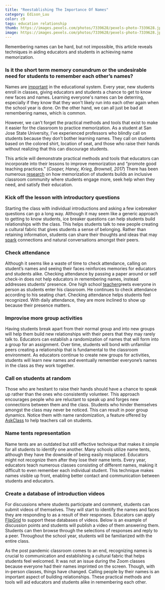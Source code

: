 ```yaml
---
title: "Reestablishing The Importance Of Names"
category: Edison_Luu
color: c9
tags: education relationship
thumb: https://images.pexels.com/photos/7339628/pexels-photo-7339628.jpeg?auto=compress&cs=tinysrgb&w=350
image: https://images.pexels.com/photos/7339628/pexels-photo-7339628.jpeg?auto=compress&cs=tinysrgb&w=600
---
```

Remembering names can be hard, but not impossible, this article reveals techniques in aiding educators and students in achieving name memorization.

<!--more-->
### Is it the short term memory conundrum or the undesirable need for students to remember each other’s names?
Names are [important] in the educational system. Every year, new students enroll in classes, giving educators and students a chance to get to know new faces and names. Learning everyone's names can be deterring, especially if they know that they won't likely run into each other again when the school year is done. On the other hand, we can all just be bad at remembering names, which is common.

However, we can’t forget the practical methods and tools that exist to make it easier for the classroom to practice memorization. As a student at San Jose State University, I’ve experienced professors who blindly call on students because they don’t bother learning names. They call on students based on the colored shirt, location of seat, and those who raise their hands without realizing that this can discourage students.

This article will demonstrate practical methods and tools that educators can incorporate into their lessons to improve memorization and “promote good teaching practices.” (*Cooper, Haney, Krieg, Brownell, 2017*) There has been numerous [research] on how memorization of students builds an inclusive classroom community where students engage more, seek help when they need, and satisfy their education.

### Kick off the lesson with introductory questions ###
Starting the class with individual introductions and asking a few icebreaker questions can go a long way. Although it may seem like a generic approach to getting to know students, ice breaker questions can help students build relationships with the class. This helps students talk to new people creating a cultural fabric that gives students a sense of belonging. Rather than retaining information, students can share their thoughts and ideas that may [spark] connections and natural conversations amongst their peers.

### Check attendance ###
Although it seems like a waste of time to check attendance, calling on student’s names and seeing their faces reinforces memories for educators and students alike. Checking attendance by passing a paper around or self check-in does not help educators in remembering names, instead addresses students’ presence. One high school [teacher]greets everyone in person as students enter his classroom. He continues to check attendance according to his seating chart. Checking attendance helps students feel recognized. With daily attendance, they are more inclined to show up because their presence matters.

### Improvise more group activities ###
Having students break apart from their normal group and into new groups will help them build new relationships with their peers that they may rarely talk to. Educators can establish a randomization of names that will form into a group for an assignment. Over time, students will bond with unfamiliar peers creating a relationship that is fundamental to the classroom environment. As educators continue to create new groups for activities, students will learn new names and eventually remember everyone’s names in the class as they work together.

### Call on students at random ###
Those who are hesitant to raise their hands should have a chance to speak up rather than the ones who consistently volunteer. This approach encourages people who are reluctant to speak up and forges new connections between them and the class. Students who hinder themselves amongst the class may never be noticed. This can result in poor group dynamics. Notice them with name randomization, a feature offered by [AskClass] to help teachers call on students.

### Name tents representation ###
Name tents are an outdated but still effective technique that makes it simple for all students to identify one another. Many schools utilize name tents, although they have the downside of being easily misplaced. Educators might not recognize them after they lose their name tents. Every year, educators teach numerous classes consisting of different names, making it difficult to even remember each individual student. This technique makes names visible up front, enabling better contact and communication between students and educators.

### Create a database of introduction videos ###
For discussions where students participate and comment, students can submit videos of themselves. They will start to identify the names and faces they are responding to as a result of their responses. Educators can apply [FlipGrid] to support these databases of videos. Below is an example of discussion points and students will publish a video of them answering them. Students can then browse through the selections of responses and reply to a peer. Throughout the school year, students will be familiarized with the entire class.

As the post pandemic classroom comes to an end, recognizing names is crucial to communication and establishing a cultural fabric that helps students feel welcomed. It was not an issue during the Zoom classes because everyone had their names imprinted on the screen. Though, with in-person classes, things have changed. Calling people by their names is an important aspect of building relationships. These practical methods and tools will aid educators and students alike in remembering each other.

[important]: http://teachingonpurpose.org/wp-content/uploads/2015/03/Glenz-T.-2014.-The-importance-of-learning-students-names.pdf

[research]: https://poorvucenter.yale.edu/LearningStudentNames

[spark]: https://hbr.org/2018/05/the-surprising-power-of-questions

[teacher]: https://www.youtube.com/watch?v=1d6yRtDpeq4

[AskClass]: https://askclass.com

[FlipGrid]: https://info.flip.com/